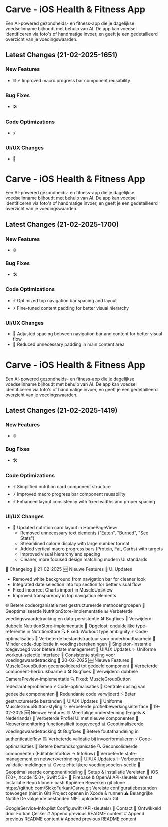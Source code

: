 # Carve - iOS Health & Fitness App

Een AI-powered gezondheids- en fitness-app die je dagelijkse voedselinname bijhoudt met behulp van AI. De app kan voedsel identificeren via foto's of handmatige invoer, en geeft je een gedetailleerd overzicht van je voedingswaarden.

## Latest Changes (21-02-2025-1651)

### New Features
- 🌐 ⚡️ Improved macro progress bar component reusability

### Bug Fixes
- 🛠️ 

### Code Optimizations
- ⚡️ 

### UI/UX Changes
- 🎨 

# Carve - iOS Health & Fitness App

Een AI-powered gezondheids- en fitness-app die je dagelijkse voedselinname bijhoudt met behulp van AI. De app kan voedsel identificeren via foto's of handmatige invoer, en geeft je een gedetailleerd overzicht van je voedingswaarden.

## Latest Changes (21-02-2025-1700)

### New Features
- 🌐 

### Bug Fixes
- 🛠️ 

### Code Optimizations
- ⚡️ Optimized top navigation bar spacing and layout
- ⚡️ Fine-tuned content padding for better visual hierarchy

### UI/UX Changes
- 🎨 Adjusted spacing between navigation bar and content for better visual flow
- 🎨 Reduced unnecessary padding in main content area

# Carve - iOS Health & Fitness App

Een AI-powered gezondheids- en fitness-app die je dagelijkse voedselinname bijhoudt met behulp van AI. De app kan voedsel identificeren via foto's of handmatige invoer, en geeft je een gedetailleerd overzicht van je voedingswaarden.

## Latest Changes (21-02-2025-1419)

### New Features
- 🌐 

### Bug Fixes
- 🛠️ 

### Code Optimizations
- ⚡️ Simplified nutrition card component structure
- ⚡️ Improved macro progress bar component reusability
- ⚡️ Enhanced layout consistency with fixed widths and proper spacing

### UI/UX Changes
- 🎨 Updated nutrition card layout in HomePageView:
  - Removed unnecessary text elements ("Eaten", "Burned", "See Stats")
  - Streamlined calorie display with large number format
  - Added vertical macro progress bars (Protein, Fat, Carbs) with targets
  - Improved visual hierarchy and spacing
  - Cleaner, more focused design matching modern UI standards

📌 Changelog
📅 21-02-2025
🆕 Nieuwe Features
🎨 UI Updates
- Removed white background from navigation bar for cleaner look
- Integrated date selection into top section for better visual flow
- Fixed incorrect Charts import in MuscleUpsView
- Improved transparency in top navigation elements

🌐 Betere codeorganisatie met gestructureerde methodengroepen
🔄 Geoptimaliseerde NutritionStore-implementatie
📊 Verbeterde voedingswaardetracking en data-persistentie
🛠 Bugfixes
🧹 Verwijderd: dubbele NutritionStore-implementatie
🔧 Opgelost: onduidelijke type-referentie in NutritionStore
🔍 Fixed: Workout type ambiguity
⚡ Code-optimalisaties
📂 Verbeterde bestandstructuur voor onderhoudbaarheid
🎯 Minder code-duplicatie in voedingsberekeningen
🚀 Singleton-instantie toegevoegd voor betere state management
🎨 UI/UX Updates
✨ Uniforme workout-selectie interface
📱 Consistente styling voor voedingswaardetracking
📅 20-02-2025
🆕 Nieuwe Features
🔄 MuscleGroupButton geconsolideerd tot gedeeld component
🎯 Verbeterde component-herbruikbaarheid
🛠 Bugfixes
🧹 Verwijderd: dubbele CameraPreview-implementatie
🔍 Fixed: MuscleGroupButton redeclaratieproblemen
⚡ Code-optimalisaties
📂 Centrale opslag van gedeelde componenten
🎯 Redundante code verwijderd
⚡ Beter gestructureerde bestanden
🎨 UI/UX Updates
🎨 Uniforme MuscleGroupButton-styling
✨ Verbeterde profielbewerkingsinterface
📅 19-02-2025
🆕 Nieuwe Features
🌐 Meertalige ondersteuning (Engels & Nederlands)
📱 Verbeterde Profiel UI met nieuwe componenten
🔄 Netwerkmonitoring functionaliteit toegevoegd
📊 Geoptimaliseerde voedingswaardetracking
🛠 Bugfixes
🔧 Betere foutafhandeling in authenticatieflow
🏗️ Verbeterde validatie bij invoerformulieren
⚡ Code-optimalisaties
📂 Betere bestandsorganisatie
🔍 Geconsolideerde componenten (EditableInfoRow → InfoRow)
🚀 Verbeterde state-management en netwerkverbinding
🎨 UI/UX Updates
✨ Verbeterde validatie-meldingen
📊 Overzichtelijkere voedingsdoelen-sectie
📱 Geoptimaliseerde componentindeling
📖 Setup & Installatie
Vereisten
📱 iOS 17.0+, Xcode 15.0+, Swift 5.9+
🔑 Firebase & OpenAI API-sleutels vereist
Installatie
Repo klonen:
bash
Kopiëren
Bewerken
git clone https://github.com/SickoFurkan/Carve.git
Vereiste configuratiebestanden toevoegen (niet in Git)
Project openen in Xcode & runnen
⚠️ Belangrijke Notitie
De volgende bestanden NIET uploaden naar Git:

GoogleService-Info.plist
Config.swift (API-sleutels)
📩 Contact
🔧 Ontwikkeld door Furkan Çeliker  # Append previous README content  # Append previous README content  # Append previous README content
